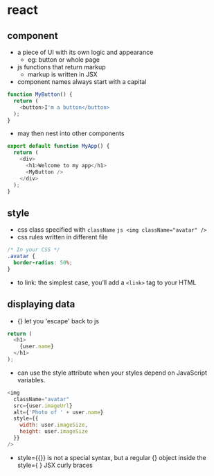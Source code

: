 # react

## component
- a piece of UI with its own logic and appearance
  - eg: button or whole page
- js functions that return markup
  - markup is written in JSX
- component names always start with a capital
```js
function MyButton() {
  return (
    <button>I'm a button</button>
  );
}
```
- may then nest into other components
```js
export default function MyApp() {
  return (
    <div>
      <h1>Welcome to my app</h1>
      <MyButton />
    </div>
  );
}
```

## style
- css class specified with ```className```
```js <img className="avatar" /> ```
- css rules written in different file
```css
/* In your CSS */
.avatar {
  border-radius: 50%;
}
```
- to link: the simplest case, you’ll add a ```<link>``` tag to your HTML

## displaying data
- {} let you 'escape' back to js
```js
return (
  <h1>
    {user.name}
  </h1>
);
```
- can use the style attribute when your styles depend on JavaScript variables.
```js
<img
  className="avatar"
  src={user.imageUrl}
  alt={'Photo of ' + user.name}
  style={{
    width: user.imageSize,
    height: user.imageSize
  }}
/>
```
- style={{}} is not a special syntax, but a regular {} object inside the style={ } JSX curly braces
